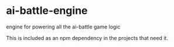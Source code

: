 # ai-battle-engine
engine for powering all the ai-battle game logic

This is included as an npm dependency in the projects that need it.
